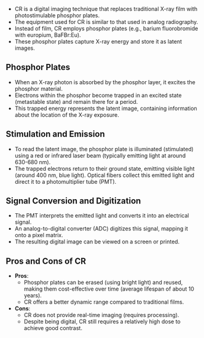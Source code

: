 - CR is a digital imaging technique that replaces traditional X-ray film with photostimulable phosphor plates.
- The equipment used for CR is similar to that used in analog radiography.
- Instead of film, CR employs phosphor plates (e.g., barium fluorobromide with europium, BaFBr:Eu).
- These phosphor plates capture X-ray energy and store it as latent images.
## Phosphor Plates
- When an X-ray photon is absorbed by the phosphor layer, it excites the phosphor material.
- Electrons within the phosphor become trapped in an excited state (metastable state) and remain there for a period.
- This trapped energy represents the latent image, containing information about the location of the X-ray exposure.
## Stimulation and Emission
- To read the latent image, the phosphor plate is illuminated (stimulated) using a red or infrared laser beam (typically emitting light at around 630-680 nm).
- The trapped electrons return to their ground state, emitting visible light (around 400 nm, blue light).
Optical fibers collect this emitted light and direct it to a photomultiplier tube (PMT).
## Signal Conversion and Digitization
- The PMT interprets the emitted light and converts it into an electrical signal.
- An analog-to-digital converter (ADC) digitizes this signal, mapping it onto a pixel matrix.
- The resulting digital image can be viewed on a screen or printed.
## Pros and Cons of CR
- **Pros**:
    - Phosphor plates can be erased (using bright light) and reused, making them cost-effective over time (average lifespan of about 10 years).
    - CR offers a better dynamic range compared to traditional films.
- **Cons**:
    - CR does not provide real-time imaging (requires processing).
    - Despite being digital, CR still requires a relatively high dose to achieve good contrast.